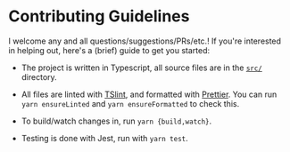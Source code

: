 # Contributing Guidelines

I welcome any and all questions/suggestions/PRs/etc.! If you're interested in helping out, here's a (brief) guide to get you started:

- The project is written in Typescript, all source files are in the [`src/`](./src/) directory.

- All files are linted with [TSlint](https://palantir.github.io/tslint/), and formatted with [Prettier](https://prettier.io/). You can run `yarn ensureLinted` and `yarn ensureFormatted` to check this.

- To build/watch changes in, run `yarn {build,watch}`.

- Testing is done with Jest, run with `yarn test`.
